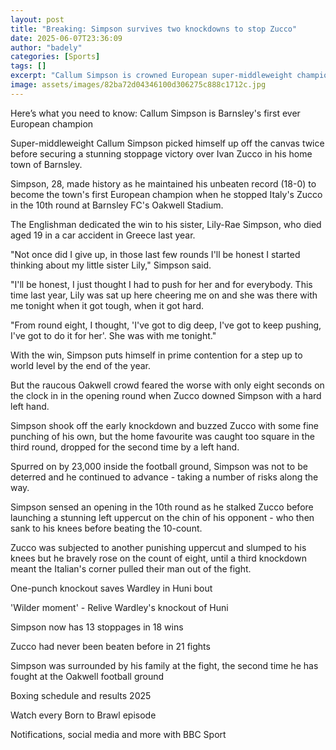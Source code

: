 ```yaml
---
layout: post
title: "Breaking: Simpson survives two knockdowns to stop Zucco"
date: 2025-06-07T23:36:09
author: "badely"
categories: [Sports]
tags: []
excerpt: "Callum Simpson is crowned European super-middleweight champion after a stunning stoppage win over Ivan Zucco in Barnsley."
image: assets/images/82ba72d04346100d306275c888c1712c.jpg
---
```


Here’s what you need to know: Callum Simpson is Barnsley's first ever European champion

Super-middleweight Callum Simpson picked himself up off the canvas twice before securing a stunning stoppage victory over Ivan Zucco in his home town of Barnsley.

Simpson, 28, made history as he maintained his unbeaten record (18-0) to become the town's first European champion when he stopped Italy's Zucco in the 10th round at Barnsley FC's Oakwell Stadium. 

The Englishman dedicated the win to his sister, Lily-Rae Simpson, who died aged 19 in a car accident in Greece last year.

"Not once did I give up, in those last few rounds I'll be honest I started thinking about my little sister Lily," Simpson said.

"I'll be honest, I just thought I had to push for her and for everybody. This time last year, Lily was sat up here cheering me on and she was there with me tonight when it got tough, when it got hard.

"From round eight, I thought, 'I've got to dig deep, I've got to keep pushing, I've got to do it for her'. She was with me tonight."

With the win, Simpson puts himself in prime contention for a step up to world level by the end of the year.

But the raucous Oakwell crowd feared the worse with only eight seconds on the clock in in the opening round when Zucco downed Simpson with a hard left hand.

Simpson shook off the early knockdown and buzzed Zucco with some fine punching of his own, but the home favourite was caught too square in the third round, dropped for the second time by a left hand.

Spurred on by 23,000 inside the football ground, Simpson was not to be deterred and he continued to advance - taking a number of risks along the way.

Simpson sensed an opening in the 10th round as he stalked Zucco before launching a stunning left uppercut on the chin of his opponent - who then sank to his knees before beating the 10-count.

Zucco was subjected to another punishing uppercut and slumped to his knees but he bravely rose on the count of eight, until a third knockdown meant the Italian's corner pulled their man out of the fight. 

One-punch knockout saves Wardley in Huni bout

'Wilder moment' - Relive Wardley's knockout of Huni

Simpson now has 13 stoppages in 18 wins

Zucco had never been beaten before in 21 fights

Simpson was surrounded by his family at the fight, the second time he has fought at the Oakwell football ground

Boxing schedule and results 2025

Watch every Born to Brawl episode

Notifications, social media and more with BBC Sport

